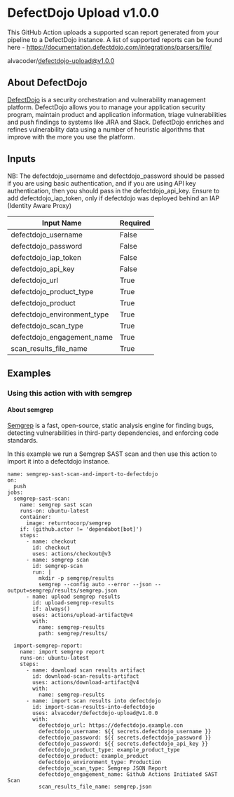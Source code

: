 # DefectDojo Upload v1.0.0

This GitHub Action uploads a supported scan report generated from your pipeline to a DefectDojo instance. A list of supported reports can be found here - https://documentation.defectdojo.com/integrations/parsers/file/

alvacoder/defectdojo-upload@v1.0.0


## About DefectDojo

[DefectDojo](https://github.com/DefectDojo/django-DefectDojo) is a security orchestration and vulnerability management platform. DefectDojo allows you to manage your application security program, maintain product and application information, triage vulnerabilities and push findings to systems like JIRA and Slack. DefectDojo enriches and refines vulnerability data using a number of heuristic algorithms that improve with the more you use the platform.

## Inputs

NB: The defectdojo_username and defectdojo_password should be passed if you are using basic authentication, and if you are using API key authentication, then you should pass in the defectdojo_api_key. Ensure to add defectdojo_iap_token, only if defectdojo was deployed behind an IAP (Identity Aware Proxy)

| Input Name                   | Required |
| ---------------------------- | -------- | 
| defectdojo_username          | False     |
| defectdojo_password          | False     |
| defectdojo_iap_token         | False     |
| defectdojo_api_key           | False     |
| defectdojo_url               | True     |
| defectdojo_product_type      | True     |
| defectdojo_product           | True     |
| defectdojo_environment_type  | True     |
| defectdojo_scan_type         | True     |
| defectdojo_engagement_name   | True     |
| scan_results_file_name       | True     |

## Examples

### Using this action with with semgrep

#### About semgrep

[Semgrep](https://github.com/returntocorp/semgrep) is a fast, open-source, static analysis engine for finding bugs, detecting vulnerabilities in third-party dependencies, and enforcing code standards.

In this example we run a Semgrep SAST scan and then use this action to import it into a defectdojo instance.

```
name: semgrep-sast-scan-and-import-to-defectdojo
on:
  push
jobs:
  semgrep-sast-scan:
    name: semgrep sast scan
    runs-on: ubuntu-latest
    container:
      image: returntocorp/semgrep
    if: (github.actor != 'dependabot[bot]')
    steps:
      - name: checkout
        id: checkout
        uses: actions/checkout@v3
      - name: semgrep scan
        id: semgrep-scan
        run: |
          mkdir -p semgrep/results
          semgrep --config auto --error --json --output=semgrep/results/semgrep.json
      - name: upload semgrep results
        id: upload-semgrep-results
        if: always()
        uses: actions/upload-artifact@v4
        with:
          name: semgrep-results
          path: semgrep/results/

  import-semgrep-report:
    name: import semgrep report
    runs-on: ubuntu-latest
    steps:
      - name: download scan results artifact
        id: download-scan-results-artifact
        uses: actions/download-artifact@v4
        with:
          name: semgrep-results
      - name: import scan results into defectdojo
        id: import-scan-results-into-defectdojo
        uses: alvacoder/defectdojo-upload@v1.0.0
        with:
          defectdojo_url: https://defectdojo.example.con
          defectdojo_username: ${{ secrets.defectdojo_username }}
          defectdojo_password: ${{ secrets.defectdojo_password }}
          defectdojo_password: ${{ secrets.defectdojo_api_key }}
          defectdojo_product_type: example_product_type
          defectdojo_product: example_product
          defectdojo_environment_type: Production
          defectdojo_scan_type: Semgrep JSON Report
          defectdojo_engagement_name: Github Actions Initiated SAST Scan
          scan_results_file_name: semgrep.json
```